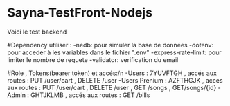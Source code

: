 # Sayna-TestFront-Nodejs
Voici le test backend

#Dependency utiliser :
    -nedb: pour simuler la base de données
    -dotenv: pour acceder à les variables dans le fichier ".env"
    -express-rate-limit: pour limiter le nombre de requete
    -validator: verification du email

#Role , Tokens(bearer token) et accés:/n
    -Users : 7YUVFTGH , accés aux routes : PUT /user/cart , DELETE /user
    -Users Prenium : AZFTHGJK , accés aux routes :  PUT /user/cart , DELETE /user , GET /songs , GET/songs/{id}
    -Admin : GHTJKLMB , accés aux routes : GET /bills
